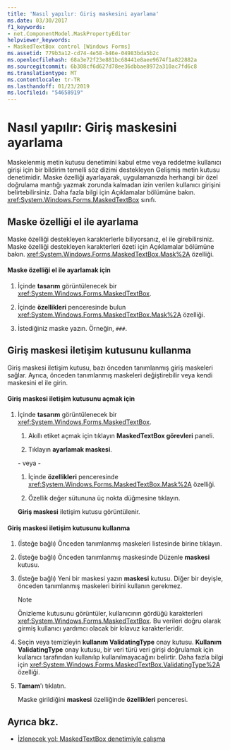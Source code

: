 ```yaml
---
title: 'Nasıl yapılır: Giriş maskesini ayarlama'
ms.date: 03/30/2017
f1_keywords:
- net.ComponentModel.MaskPropertyEditor
helpviewer_keywords:
- MaskedTextBox control [Windows Forms]
ms.assetid: 779b3a12-cd74-4e58-b46e-04983bda5b2c
ms.openlocfilehash: 68a3e72f23e881bc68441e8aee9674f1a822882a
ms.sourcegitcommit: 6b308cf6d627d78ee36dbbae8972a310ac7fd6c8
ms.translationtype: MT
ms.contentlocale: tr-TR
ms.lasthandoff: 01/23/2019
ms.locfileid: "54658919"
---
```

# <a name="how-to-set-the-input-mask"></a>Nasıl yapılır: Giriş maskesini ayarlama
Maskelenmiş metin kutusu denetimini kabul etme veya reddetme kullanıcı girişi için bir bildirim temelli söz dizimi destekleyen Gelişmiş metin kutusu denetimidir. Maske özelliği ayarlayarak, uygulamanızda herhangi bir özel doğrulama mantığı yazmak zorunda kalmadan izin verilen kullanıcı girişini belirtebilirsiniz. Daha fazla bilgi için Açıklamalar bölümüne bakın. <xref:System.Windows.Forms.MaskedTextBox> sınıfı.  
  
## <a name="setting-the-mask-property-manually"></a>Maske özelliği el ile ayarlama  
 Maske özelliği destekleyen karakterlerle biliyorsanız, el ile girebilirsiniz. Maske özelliği destekleyen karakterleri özeti için Açıklamalar bölümüne bakın. <xref:System.Windows.Forms.MaskedTextBox.Mask%2A> özelliği.  
  
#### <a name="to-set-the-mask-property-manually"></a>Maske özelliği el ile ayarlamak için  
  
1.  İçinde **tasarım** görüntülenecek bir <xref:System.Windows.Forms.MaskedTextBox>.  
  
2.  İçinde **özellikleri** penceresinde bulun <xref:System.Windows.Forms.MaskedTextBox.Mask%2A> özelliği.  
  
3.  İstediğiniz maske yazın. Örneğin, `###`.  
  
## <a name="using-the-input-mask-dialog-box"></a>Giriş maskesi iletişim kutusunu kullanma  
 Giriş maskesi iletişim kutusu, bazı önceden tanımlanmış giriş maskeleri sağlar. Ayrıca, önceden tanımlanmış maskeleri değiştirebilir veya kendi maskesini el ile girin.  
  
#### <a name="to-open-the-input-mask-dialog-box"></a>Giriş maskesi iletişim kutusunu açmak için  
  
1.  İçinde **tasarım** görüntülenecek bir <xref:System.Windows.Forms.MaskedTextBox>.  
  
    1.  Akıllı etiket açmak için tıklayın **MaskedTextBox görevleri** paneli.  
  
    2.  Tıklayın **ayarlamak maskesi**.  
  
     \- veya -  
  
    1.  İçinde **özellikleri** penceresinde <xref:System.Windows.Forms.MaskedTextBox.Mask%2A> özelliği.  
  
    2.  Özellik değer sütununa üç nokta düğmesine tıklayın.  
  
     **Giriş maskesi** iletişim kutusu görüntülenir.  
  
#### <a name="to-use-the-input-mask-dialog-box"></a>Giriş maskesi iletişim kutusunu kullanma  
  
1.  (İsteğe bağlı) Önceden tanımlanmış maskeleri listesinde birine tıklayın.  
  
2.  (İsteğe bağlı) Önceden tanımlanmış maskesinde Düzenle **maskesi** kutusu.  
  
3.  (İsteğe bağlı) Yeni bir maskesi yazın **maskesi** kutusu. Diğer bir deyişle, önceden tanımlanmış maskeleri birini kullanın gerekmez.  
  
    > [!NOTE]
    >  Önizleme kutusunu görüntüler, kullanıcının gördüğü karakterleri <xref:System.Windows.Forms.MaskedTextBox>. Bu verileri doğru olarak girmiş kullanıcı yardımcı olacak bir kılavuz karakterleridir.  
  
4.  Seçin veya temizleyin **kullanım ValidatingType** onay kutusu. **Kullanım ValidatingType** onay kutusu, bir veri türü veri girişi doğrulamak için kullanıcı tarafından kullanılıp kullanılmayacağını belirtir. Daha fazla bilgi için <xref:System.Windows.Forms.MaskedTextBox.ValidatingType%2A> özelliği.  
  
5.  **Tamam**'ı tıklatın.  
  
     Maske girildiğini **maskesi** özelliğinde **özellikleri** penceresi.  
  
## <a name="see-also"></a>Ayrıca bkz.
- [İzlenecek yol: MaskedTextBox denetimiyle çalışma](../../../../docs/framework/winforms/controls/walkthrough-working-with-the-maskedtextbox-control.md)
